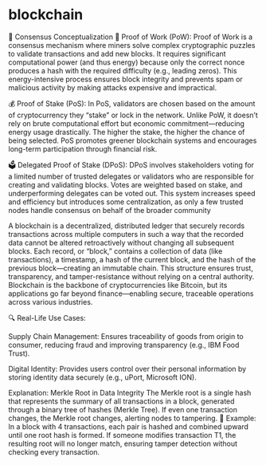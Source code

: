 # blockchain 
🧠 Consensus Conceptualization
🔨 Proof of Work (PoW):
Proof of Work is a consensus mechanism where miners solve complex cryptographic puzzles to validate transactions and add new blocks. It requires significant computational power (and thus energy) because only the correct nonce produces a hash with the required difficulty (e.g., leading zeros). This energy-intensive process ensures block integrity and prevents spam or malicious activity by making attacks expensive and impractical.

💰 Proof of Stake (PoS):
In PoS, validators are chosen based on the amount of cryptocurrency they “stake” or lock in the network. Unlike PoW, it doesn’t rely on brute computational effort but economic commitment—reducing energy usage drastically. The higher the stake, the higher the chance of being selected. PoS promotes greener blockchain systems and encourages long-term participation through financial risk.

🗳 Delegated Proof of Stake (DPoS):
DPoS involves stakeholders voting for a limited number of trusted delegates or validators who are responsible for creating and validating blocks. Votes are weighted based on stake, and underperforming delegates can be voted out. This system increases speed and efficiency but introduces some centralization, as only a few trusted nodes handle consensus on behalf of the broader community

A blockchain is a decentralized, distributed ledger that securely records transactions across multiple computers in such a way that the recorded data cannot be altered retroactively without changing all subsequent blocks. Each record, or “block,” contains a collection of data (like transactions), a timestamp, a hash of the current block, and the hash of the previous block—creating an immutable chain. This structure ensures trust, transparency, and tamper-resistance without relying on a central authority. Blockchain is the backbone of cryptocurrencies like Bitcoin, but its applications go far beyond finance—enabling secure, traceable operations across various industries.

🔍 Real-Life Use Cases:

Supply Chain Management: Ensures traceability of goods from origin to consumer, reducing fraud and improving transparency (e.g., IBM Food Trust).

Digital Identity: Provides users control over their personal information by storing identity data securely (e.g., uPort, Microsoft ION).

Explanation: Merkle Root in Data Integrity
The Merkle root is a single hash that represents the summary of all transactions in a block, generated through a binary tree of hashes (Merkle Tree). If even one transaction changes, the Merkle root changes, alerting nodes to tampering.
📌 Example: In a block with 4 transactions, each pair is hashed and combined upward until one root hash is formed. If someone modifies transaction T1, the resulting root will no longer match, ensuring tamper detection without checking every transaction.
